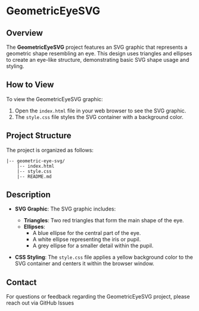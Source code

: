
# GeometricEyeSVG

## Overview

The **GeometricEyeSVG** project features an SVG graphic that represents a geometric shape resembling an eye. This design uses triangles and ellipses to create an eye-like structure, demonstrating basic SVG shape usage and styling.

## How to View

To view the GeometricEyeSVG graphic:

1. Open the `index.html` file in your web browser to see the SVG graphic.
2. The `style.css` file styles the SVG container with a background color.

## Project Structure

The project is organized as follows:

    |-- geometric-eye-svg/
        |-- index.html
        |-- style.css
        |-- README.md

## Description

- **SVG Graphic**: The SVG graphic includes:
  - **Triangles**: Two red triangles that form the main shape of the eye.
  - **Ellipses**: 
    - A blue ellipse for the central part of the eye.
    - A white ellipse representing the iris or pupil.
    - A grey ellipse for a smaller detail within the pupil.

- **CSS Styling**: The `style.css` file applies a yellow background color to the SVG container and centers it within the browser window.

## Contact

For questions or feedback regarding the GeometricEyeSVG project, please reach out via GitHub Issues 